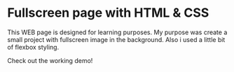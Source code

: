 # Fullscreen page with HTML & CSS
This WEB page is designed for learning purposes.
My purpose was create a small project with fullscreen image in the background. Also i used a little bit of flexbox styling.

Check out the working demo!